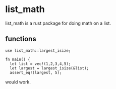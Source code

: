 # list_math
list_math is a rust package for doing math on a list.
## functions
```
use list_math::largest_isize;

fn main() {
  let list = vec!(1,2,3,4,5);
  let largest = largest_isize(&list);
  assert_eq!(largest, 5);
``` 
would work.
  
